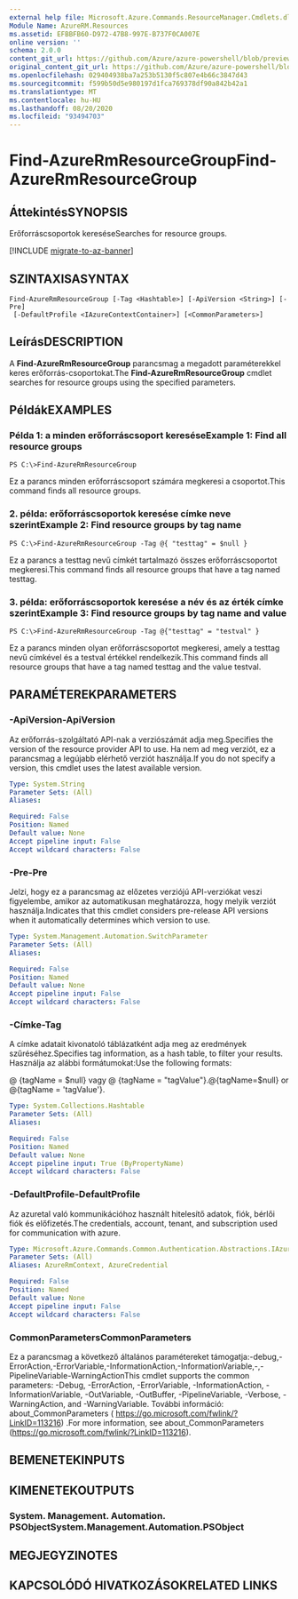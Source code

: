 ```yaml
---
external help file: Microsoft.Azure.Commands.ResourceManager.Cmdlets.dll-Help.xml
Module Name: AzureRM.Resources
ms.assetid: EFBBFB60-D972-47B8-997E-B737F0CA007E
online version: ''
schema: 2.0.0
content_git_url: https://github.com/Azure/azure-powershell/blob/preview/src/ResourceManager/Resources/Commands.Resources/help/Find-AzureRmResourceGroup.md
original_content_git_url: https://github.com/Azure/azure-powershell/blob/preview/src/ResourceManager/Resources/Commands.Resources/help/Find-AzureRmResourceGroup.md
ms.openlocfilehash: 029404938ba7a253b5130f5c807e4b66c3847d43
ms.sourcegitcommit: f599b50d5e980197d1fca769378df90a842b42a1
ms.translationtype: MT
ms.contentlocale: hu-HU
ms.lasthandoff: 08/20/2020
ms.locfileid: "93494703"
---
```

# <span data-ttu-id="92498-101">Find-AzureRmResourceGroup</span><span class="sxs-lookup"><span data-stu-id="92498-101">Find-AzureRmResourceGroup</span></span>

## <span data-ttu-id="92498-102">Áttekintés</span><span class="sxs-lookup"><span data-stu-id="92498-102">SYNOPSIS</span></span>
<span data-ttu-id="92498-103">Erőforráscsoportok keresése</span><span class="sxs-lookup"><span data-stu-id="92498-103">Searches for resource groups.</span></span>

[!INCLUDE [migrate-to-az-banner](../../includes/migrate-to-az-banner.md)]

## <span data-ttu-id="92498-104">SZINTAXISA</span><span class="sxs-lookup"><span data-stu-id="92498-104">SYNTAX</span></span>

```
Find-AzureRmResourceGroup [-Tag <Hashtable>] [-ApiVersion <String>] [-Pre]
 [-DefaultProfile <IAzureContextContainer>] [<CommonParameters>]
```

## <span data-ttu-id="92498-105">Leírás</span><span class="sxs-lookup"><span data-stu-id="92498-105">DESCRIPTION</span></span>
<span data-ttu-id="92498-106">A **Find-AzureRmResourceGroup** parancsmag a megadott paraméterekkel keres erőforrás-csoportokat.</span><span class="sxs-lookup"><span data-stu-id="92498-106">The **Find-AzureRmResourceGroup** cmdlet searches for resource groups using the specified parameters.</span></span>

## <span data-ttu-id="92498-107">Példák</span><span class="sxs-lookup"><span data-stu-id="92498-107">EXAMPLES</span></span>

### <span data-ttu-id="92498-108">Példa 1: a minden erőforráscsoport keresése</span><span class="sxs-lookup"><span data-stu-id="92498-108">Example 1: Find all resource groups</span></span>
```
PS C:\>Find-AzureRmResourceGroup
```

<span data-ttu-id="92498-109">Ez a parancs minden erőforráscsoport számára megkeresi a csoportot.</span><span class="sxs-lookup"><span data-stu-id="92498-109">This command finds all resource groups.</span></span>

### <span data-ttu-id="92498-110">2. példa: erőforráscsoportok keresése címke neve szerint</span><span class="sxs-lookup"><span data-stu-id="92498-110">Example 2: Find resource groups by tag name</span></span>
```
PS C:\>Find-AzureRmResourceGroup -Tag @{ "testtag" = $null }
```

<span data-ttu-id="92498-111">Ez a parancs a testtag nevű címkét tartalmazó összes erőforráscsoportot megkeresi.</span><span class="sxs-lookup"><span data-stu-id="92498-111">This command finds all resource groups that have a tag named testtag.</span></span>

### <span data-ttu-id="92498-112">3. példa: erőforráscsoportok keresése a név és az érték címke szerint</span><span class="sxs-lookup"><span data-stu-id="92498-112">Example 3: Find resource groups by tag name and value</span></span>
```
PS C:\>Find-AzureRmResourceGroup -Tag @{"testtag" = "testval" }
```

<span data-ttu-id="92498-113">Ez a parancs minden olyan erőforráscsoportot megkeresi, amely a testtag nevű címkével és a testval értékkel rendelkezik.</span><span class="sxs-lookup"><span data-stu-id="92498-113">This command finds all resource groups that have a tag named testtag and the value testval.</span></span>

## <span data-ttu-id="92498-114">PARAMÉTEREK</span><span class="sxs-lookup"><span data-stu-id="92498-114">PARAMETERS</span></span>

### <span data-ttu-id="92498-115">-ApiVersion</span><span class="sxs-lookup"><span data-stu-id="92498-115">-ApiVersion</span></span>
<span data-ttu-id="92498-116">Az erőforrás-szolgáltató API-nak a verziószámát adja meg.</span><span class="sxs-lookup"><span data-stu-id="92498-116">Specifies the version of the resource provider API to use.</span></span> <span data-ttu-id="92498-117">Ha nem ad meg verziót, ez a parancsmag a legújabb elérhető verziót használja.</span><span class="sxs-lookup"><span data-stu-id="92498-117">If you do not specify a version, this cmdlet uses the latest available version.</span></span>

```yaml
Type: System.String
Parameter Sets: (All)
Aliases: 

Required: False
Position: Named
Default value: None
Accept pipeline input: False
Accept wildcard characters: False
```

### <span data-ttu-id="92498-118">-Pre</span><span class="sxs-lookup"><span data-stu-id="92498-118">-Pre</span></span>
<span data-ttu-id="92498-119">Jelzi, hogy ez a parancsmag az előzetes verziójú API-verziókat veszi figyelembe, amikor az automatikusan meghatározza, hogy melyik verziót használja.</span><span class="sxs-lookup"><span data-stu-id="92498-119">Indicates that this cmdlet considers pre-release API versions when it automatically determines which version to use.</span></span>

```yaml
Type: System.Management.Automation.SwitchParameter
Parameter Sets: (All)
Aliases: 

Required: False
Position: Named
Default value: None
Accept pipeline input: False
Accept wildcard characters: False
```

### <span data-ttu-id="92498-120">-Címke</span><span class="sxs-lookup"><span data-stu-id="92498-120">-Tag</span></span>
<span data-ttu-id="92498-121">A címke adatait kivonatoló táblázatként adja meg az eredmények szűréséhez.</span><span class="sxs-lookup"><span data-stu-id="92498-121">Specifies tag information, as a hash table, to filter your results.</span></span> <span data-ttu-id="92498-122">Használja az alábbi formátumokat:</span><span class="sxs-lookup"><span data-stu-id="92498-122">Use the following formats:</span></span>

<span data-ttu-id="92498-123">@ {tagName = $null} vagy @ {tagName = "tagValue"}.</span><span class="sxs-lookup"><span data-stu-id="92498-123">@{tagName=$null} or @{tagName = 'tagValue'}.</span></span>

```yaml
Type: System.Collections.Hashtable
Parameter Sets: (All)
Aliases: 

Required: False
Position: Named
Default value: None
Accept pipeline input: True (ByPropertyName)
Accept wildcard characters: False
```

### <span data-ttu-id="92498-124">-DefaultProfile</span><span class="sxs-lookup"><span data-stu-id="92498-124">-DefaultProfile</span></span>
<span data-ttu-id="92498-125">Az azuretal való kommunikációhoz használt hitelesítő adatok, fiók, bérlői fiók és előfizetés.</span><span class="sxs-lookup"><span data-stu-id="92498-125">The credentials, account, tenant, and subscription used for communication with azure.</span></span>

```yaml
Type: Microsoft.Azure.Commands.Common.Authentication.Abstractions.IAzureContextContainer
Parameter Sets: (All)
Aliases: AzureRmContext, AzureCredential

Required: False
Position: Named
Default value: None
Accept pipeline input: False
Accept wildcard characters: False
```

### <span data-ttu-id="92498-126">CommonParameters</span><span class="sxs-lookup"><span data-stu-id="92498-126">CommonParameters</span></span>
<span data-ttu-id="92498-127">Ez a parancsmag a következő általános paramétereket támogatja:-debug,-ErrorAction,-ErrorVariable,-InformationAction,-InformationVariable,-,-PipelineVariable-WarningAction</span><span class="sxs-lookup"><span data-stu-id="92498-127">This cmdlet supports the common parameters: -Debug, -ErrorAction, -ErrorVariable, -InformationAction, -InformationVariable, -OutVariable, -OutBuffer, -PipelineVariable, -Verbose, -WarningAction, and -WarningVariable.</span></span> <span data-ttu-id="92498-128">További információ: about_CommonParameters ( https://go.microsoft.com/fwlink/?LinkID=113216) .</span><span class="sxs-lookup"><span data-stu-id="92498-128">For more information, see about_CommonParameters (https://go.microsoft.com/fwlink/?LinkID=113216).</span></span>

## <span data-ttu-id="92498-129">BEMENETEK</span><span class="sxs-lookup"><span data-stu-id="92498-129">INPUTS</span></span>

## <span data-ttu-id="92498-130">KIMENETEK</span><span class="sxs-lookup"><span data-stu-id="92498-130">OUTPUTS</span></span>

### <span data-ttu-id="92498-131">System. Management. Automation. PSObject</span><span class="sxs-lookup"><span data-stu-id="92498-131">System.Management.Automation.PSObject</span></span>

## <span data-ttu-id="92498-132">MEGJEGYZI</span><span class="sxs-lookup"><span data-stu-id="92498-132">NOTES</span></span>

## <span data-ttu-id="92498-133">KAPCSOLÓDÓ HIVATKOZÁSOK</span><span class="sxs-lookup"><span data-stu-id="92498-133">RELATED LINKS</span></span>


